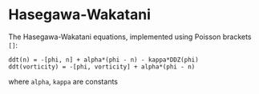 Hasegawa-Wakatani
=================

The Hasegawa-Wakatani equations, implemented using Poisson brackets `[]`:

    ddt(n) = -[phi, n] + alpha*(phi - n) - kappa*DDZ(phi)
    ddt(vorticity) = -[phi, vorticity] + alpha*(phi - n)

where `alpha`, `kappa` are constants
